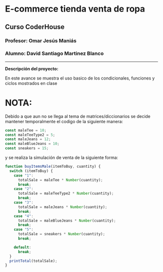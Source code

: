 # E-commerce tienda venta de ropa

## Curso CoderHouse

### Profesor: Omar Jesús Maniás

### Alumno: David Santiago Martinez Blanco

---

**Descripción del proyecto:**

En este avance se muestra el uso basico de los condicionales, funciones y ciclos mostrados en clase

# NOTA:

Debido a que aun no se llega al tema de matrices/diccionarios se decide mantener temporalmente el codigo de la siguiente manera:

```javascript
const maleTee = 10;
const maleTeeType2 = 5;
const maleJeans = 12;
const maleBlueJeans = 10;
const sneakers = 15;
```

y se realiza la simulación de venta de la siguiente forma:

```javascript
function buyItemsMale(itemToBuy, cuantity) {
  switch (itemToBuy) {
    case "1":
      totalSale = maleTee * Number(cuantity);
      break;
    case "2":
      totalSale = maleTeeType2 * Number(cuantity);
      break;
    case "3":
      totalSale = maleJeans * Number(cuantity);
      break;
    case "4":
      totalSale = maleBlueJeans * Number(cuantity);
      break;
    case "5":
      totalSale = sneakers * Number(cuantity);
      break;

    default:
      break;
  }
  printTotal(totalSale);
}
```
